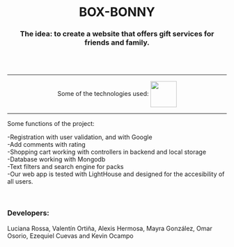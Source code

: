 <h1 align="center">BOX-BONNY</h1>
<h3 align="center">
    The idea: to create a website that offers gift services  for friends and family.
</h3>
<br>
<br>
<hr>
<p align="center">Some of the technologies used:
<img align="center" height="60" src=https://www.sbr-technologies.com/wp-content/uploads/2021/06/mern.png />
 </p>
<hr>
<p align="left">Some functions of the project: </p>
<p align="left">-Registration with user validation, and with Google <br>
-Add comments with rating <br>
-Shopping cart working with controllers in backend and local storage<br>
-Database working with Mongodb<br>
-Text filters and search engine for packs<br>
-Our web app is tested with LightHouse and designed for the accesibility of all users.


</p>
<br>


<h3 align="left">Developers:</h3>
<p>
Luciana Rossa, Valentín Ortiña, Alexis Hermosa, Mayra González, Omar Osorio, Ezequiel Cuevas and Kevin Ocampo</p>
